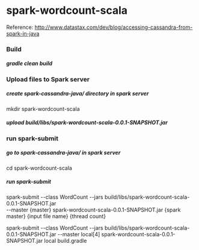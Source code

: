 # spark-wordcount-scala

Reference: http://www.datastax.com/dev/blog/accessing-cassandra-from-spark-in-java


### Build
##### gradle clean build

### Upload files to Spark server
##### create spark-cassandra-java/ directory in spark server
mkdir spark-wordcount-scala
##### upload build/libs/spark-wordcount-scala-0.0.1-SNAPSHOT.jar

### run spark-submit
##### go to spark-cassandra-java/ in spark server
cd spark-wordcount-scala
##### run spark-submit
spark-submit --class WordCount --jars build/libs/spark-wordcount-scala-0.0.1-SNAPSHOT.jar \
--master {master} spark-wordcount-scala-0.0.1-SNAPSHOT.jar {spark master} {input file name} {thread count}


spark-submit --class WordCount --jars build/libs/spark-wordcount-scala-0.0.1-SNAPSHOT.jar --master local[4] spark-wordcount-scala-0.0.1-SNAPSHOT.jar local build.gradle